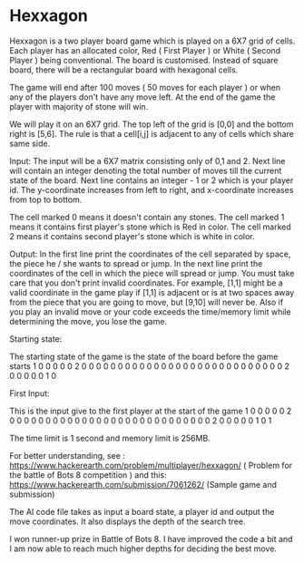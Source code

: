 # Hexxagon

Hexxagon is a two player board game which is played on a 6X7 grid of cells. Each player has an allocated color, Red ( First Player ) or White ( Second Player ) being conventional.
The board is customised. Instead of square board, there will be a rectangular board with hexagonal cells. 

The game will end after 100 moves ( 50 moves for each player ) or when any of the players don't have any move left. At the end of the game the player with majority of stone will win.

We will play it on an 6X7 grid. The top left of the grid is [0,0] and the bottom right is [5,6]. The rule is that a cell[i,j] is adjacent to any of cells which share same side.

Input:
The input will be a 6X7 matrix consisting only of 0,1 and 2. Next line will contain an integer denoting the total number of moves till the current state of the board. Next line contains an integer - 1 or 2 which is your player id.
The y-coordinate increases from left to right, and x-coordinate increases from top to bottom.

The cell marked 0 means it doesn't contain any stones. The cell marked 1 means it contains first player's stone which is Red in color. The cell marked 2 means it contains second player's stone which is white in color.

Output:
In the first line print the coordinates of the cell separated by space, the piece he / she wants to spread or jump. In the next line print the coordinates of the cell in which the piece will spread or jump. 
You must take care that you don't print invalid coordinates. 
For example, [1,1] might be a valid coordinate in the game play if [1,1] is adjacent or is at two spaces away from the piece that you are going to move, 
but [9,10] will never be. Also if you play an invalid move or your code exceeds the time/memory limit while determining the move, you lose the game.

Starting state:

The starting state of the game is the state of the board before the game starts
1 0 0 0 0 0 2
0 0 0 0 0 0 0
0 0 0 0 0 0 0
0 0 0 0 0 0 0
0 0 0 0 0 0 0
2 0 0 0 0 0 1
0

First Input: 

This is the input give to the first player at the start of the game
1 0 0 0 0 0 2
0 0 0 0 0 0 0
0 0 0 0 0 0 0
0 0 0 0 0 0 0
0 0 0 0 0 0 0
2 0 0 0 0 0 1
0
1

The time limit is 1 second and memory limit is 256MB.

For better understanding, see : 
https://www.hackerearth.com/problem/multiplayer/hexxagon/
( Problem for the battle of Bots 8 competition )
and this: https://www.hackerearth.com/submission/7061262/ 
(Sample game and submission)

The AI code file takes as input a board state, a player id and output the move coordinates.
It also displays the depth of the search tree.


I won runner-up prize in Battle of Bots 8.
I have improved the code a bit and I am now able to reach much higher depths for deciding the best move.
